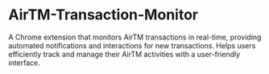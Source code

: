 # AirTM-Transaction-Monitor
A Chrome extension that monitors AirTM transactions in real-time, providing automated notifications and interactions for new transactions. Helps users efficiently track and manage their AirTM activities with a user-friendly interface.
